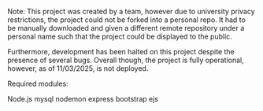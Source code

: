 Note:
This project was created by a team, however due to university privacy restrictions, the project could not be forked into a personal repo. It had to be manually downloaded and given a different remote repository under a personal name such that the project could be displayed to the public.

Furthermore, development has been halted on this project despite the presence of several bugs. Overall though, the project is fully operational, however, as of 11/03/2025, is not deployed.

Required modules:

Node.js
mysql
nodemon
express
bootstrap
ejs

